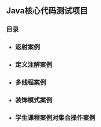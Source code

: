 ## Java核心代码测试项目  
### 目录  

* ### 返射案例  
* ### 定义注解案例  
* ### 多线程案例  
* ### 装饰模式案例  
* ### 学生课程案例对集合操作案例  